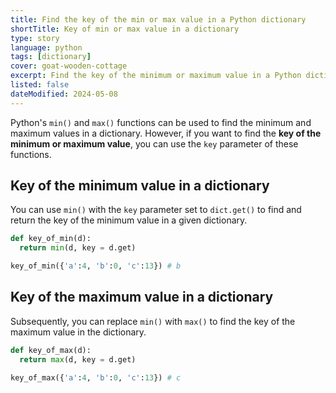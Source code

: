 ```yaml
---
title: Find the key of the min or max value in a Python dictionary
shortTitle: Key of min or max value in a dictionary
type: story
language: python
tags: [dictionary]
cover: goat-wooden-cottage
excerpt: Find the key of the minimum or maximum value in a Python dictionary.
listed: false
dateModified: 2024-05-08
---
```


Python's `min()` and `max()` functions can be used to find the minimum and maximum values in a dictionary. However, if you want to find the **key of the minimum or maximum value**, you can use the `key` parameter of these functions.

## Key of the minimum value in a dictionary

You can use `min()` with the `key` parameter set to `dict.get()` to find and return the key of the minimum value in a given dictionary.

```py
def key_of_min(d):
  return min(d, key = d.get)

key_of_min({'a':4, 'b':0, 'c':13}) # b
```

## Key of the maximum value in a dictionary

Subsequently, you can replace `min()` with `max()` to find the key of the maximum value in the dictionary.

```py
def key_of_max(d):
  return max(d, key = d.get)

key_of_max({'a':4, 'b':0, 'c':13}) # c
```
